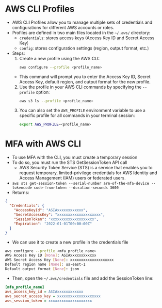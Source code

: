 # AWS CLI Profiles

- AWS CLI Profiles allow you to manage multiple sets of credentials and configurations for different AWS accounts or roles.
- Profiles are defined in two main files located in the `~/.aws/` directory:
  - `credentials`: stores access keys (Access Key ID and Secret Access Key)
  - `config`: stores configuration settings (region, output format, etc.)
- Steps:
  1. Create a new profile using the AWS CLI:
     ```bash
     aws configure --profile <profile_name>
     ```
  - This command will prompt you to enter the Access Key ID, Secret Access Key, default region, and output format for the new profile.
  2. Use the profile in your AWS CLI commands by specifying the `--profile` option:
     ```bash
     aws s3 ls --profile <profile_name>
     ```
  3. You can also set the `AWS_PROFILE` environment variable to use a specific profile for all commands in your terminal session:
     ```bash
     export AWS_PROFILE=<profile_name>
     ```

# MFA with AWS CLI

- To use MFA with the CLI, you must create a temporary session
- To do so, you must run the STS GetSessionToken API call
  - AWS Security Token Service (STS) is a service that enables you to request temporary, limited-privilege credentials for AWS Identity and Access Management (IAM) users or federated users.
- `aws sts get-session-token --serial-number arn-of-the-mfa-device --tokencode code-from-token --duration-seconds 3600`
- Returns:

```json
{
  "Credentials": {
    "AccessKeyId": "ASIAxxxxxxxxxxxx",
    "SecretAccessKey": "xxxxxxxxxxxxxxxxxxxx",
    "SessionToken": "xxxxxxxxxxxxxxxxxxxx",
    "Expiration": "2022-01-01T00:00:00Z"
  }
}
```

- We can use it to create a new profile in the credentials file

```bash
aws configure --profile <mfa_profile_name>
AWS Access Key ID [None]: ASIAxxxxxxxxxxxx
AWS Secret Access Key [None]: xxxxxxxxxxxxxxxxxxxx
Default region name [None]: us-east-1
Default output format [None]: json
```

- Then, open the `~/.aws/credentials` file and add the SessionToken line:

```ini
[mfa_profile_name]
aws_access_key_id = ASIAxxxxxxxxxxxx
aws_secret_access_key = xxxxxxxxxxxxxxxxxxxx
aws_session_token = xxxxxxxxxxxxxxxxxxxx
```
